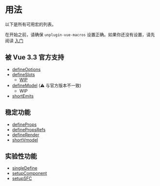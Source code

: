 # 用法

以下是所有可用宏的列表。

在开始之前，请确保 `unplugin-vue-macros` 设置正确。如果你还没有设置，请先阅读 [入门](/zh-CN/guide/getting-started)

## 被 Vue 3.3 官方支持

- [defineOptions](/zh-CN/macros/define-options)
- [defineSlots](/zh-CN/macros/define-slots)
  - [WIP](https://github.com/vuejs/core/pull/7982)
- [defineModel](/zh-CN/macros/define-model) (:warning: 与官方版本不一致)
  - WIP
- [shortEmits](/zh-CN/macros/short-emits)

## 稳定功能

- [defineProps](/zh-CN/macros/define-props)
- [definePropsRefs](/zh-CN/macros/define-props-refs)
- [defineRender](/zh-CN/macros/define-render)
- [shortVmodel](/zh-CN/macros/short-vmodel)

## 实验性功能

- [singleDefine](/zh-CN/macros/single-define)
- [setupComponent](/zh-CN/macros/setup-component)
- [setupSFC](/zh-CN/macros/setup-sfc)
